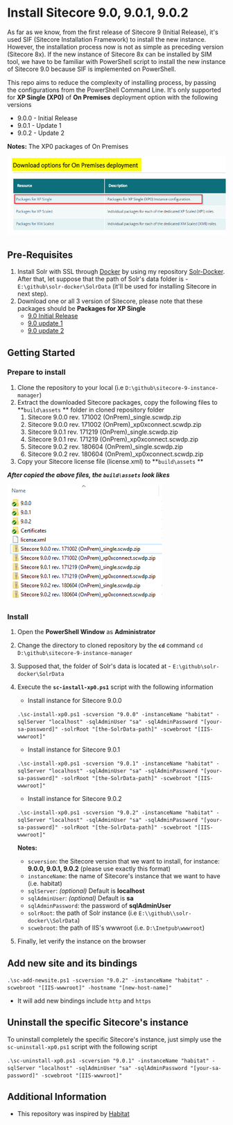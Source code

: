 # Install Sitecore 9.0, 9.0.1, 9.0.2

As far as we know, from the first release of Sitecore 9 (Initial Release), it's used SIF (Sitecore Installation Framework) to install the new instance. However, the installation process now is not as simple as preceding version (Sitecore 8x). If the new instance of Sitecore 8x can be installed by SIM tool, we have to be familiar with PowerShell script to install the new instance of Sitecore 9.0 because SIF is implemented on PowerShell.

This repo aims to reduce the complexity of installing process, by passing the configurations from the PowerShell Command Line. It's only supported for **XP Single (XP0)** of **On Premises** deployment option with the following versions

- 9.0.0 - Initial Release
- 9.0.1 - Update 1
- 9.0.2 - Update 2

**Notes:** The XP0 packages of On Premises

![Packages of XP Single (XP0) of On Premises](documents/Sitecore-OnPremises-XP0.png)

## Pre-Requisites

1. Install Solr with SSL through [Docker](https://www.docker.com/) by using my repository [Solr-Docker]( https://github.com/kimcu-on-thenet/solr-docker). After that, let suppose that the path of Solr's data folder is - `E:\github\solr-docker\SolrData` (it'll be used for installing Sitecore in next step).
3. Download one or all 3 version of Sitecore, please note that these packages should be **Packages for XP Single**
    - [9.0 Initial Release](https://dev.sitecore.net/en/Downloads/Sitecore_Experience_Platform/90/Sitecore_Experience_Platform_90_Initial_Release.aspx)
    - [9.0 update 1](https://dev.sitecore.net/en/Downloads/Sitecore_Experience_Platform/90/Sitecore_Experience_Platform_90_Update1.aspx)
    - [9.0 update 2](https://dev.sitecore.net/en/Downloads/Sitecore_Experience_Platform/90/Sitecore_Experience_Platform_90_Update2.aspx)

## Getting Started

### Prepare to install

1. Clone the repository to your local (i.e `D:\github\sitecore-9-instance-manager`)
2. Extract the downloaded Sitecore packages, copy the following files to **`build\assets` ** folder in cloned repository folder
    1. Sitecore 9.0.0 rev. 171002 (OnPrem)_single.scwdp.zip
    2. Sitecore 9.0.0 rev. 171002 (OnPrem)_xp0xconnect.scwdp.zip
    3. Sitecore 9.0.1 rev. 171219 (OnPrem)_single.scwdp.zip
    4. Sitecore 9.0.1 rev. 171219 (OnPrem)_xp0xconnect.scwdp.zip
    5. Sitecore 9.0.2 rev. 180604 (OnPrem)_single.scwdp.zip
    6. Sitecore 9.0.2 rev. 180604 (OnPrem)_xp0xconnect.scwdp.zip
3. Copy your Sitecore license file (license.xml) to **`build\assets` **

**_After copied the above files, the `build\assets` look likes_**

![build/assets](documents/build-assets-folder.png)

### Install

1. Open the **PowerShell Window** as **Administrator**
2. Change the directory to cloned repository by the **`cd`** command
    `cd  D:\github\sitecore-9-instance-manager`
3. Supposed that, the folder of Solr's data is located at - `E:\github\solr-docker\SolrData`
4. Execute the **`sc-install-xp0.ps1`** script with the following information

    - Install instance for Sitecore 9.0.0

    `.\sc-install-xp0.ps1 -scversion "9.0.0" -instanceName "habitat" -sqlServer "localhost" -sqlAdminUser "sa" -sqlAdminPassword "[your-sa-password]" -solrRoot "[the-SolrData-path]" -scwebroot "[IIS-wwwroot]"`
    - Install instance for Sitecore 9.0.1

    `.\sc-install-xp0.ps1 -scversion "9.0.1" -instanceName "habitat" -sqlServer "localhost" -sqlAdminUser "sa" -sqlAdminPassword "[your-sa-password]" -solrRoot "[the-SolrData-path]" -scwebroot "[IIS-wwwroot]"`
    - Install instance for Sitecore 9.0.2
  
    `.\sc-install-xp0.ps1 -scversion "9.0.2" -instanceName "habitat" -sqlServer "localhost" -sqlAdminUser "sa" -sqlAdminPassword "[your-sa-password]" -solrRoot "[the-SolrData-path]" -scwebroot "[IIS-wwwroot]"`

    **Notes:**

    - `scversion`: the Sitecore version that we want to install, for instance: **9.0.0, 9.0.1, 9.0.2** (please use exactly this format)
    - `instanceName`: the name of Sitecore's instance that we want to have (i.e. habitat)
    - `sqlServer`: _(optional)_ Default is **localhost**
    - `sqlAdminUser`: _(optional)_ Default is **sa**
    - `sqlAdminPassword`: the password of **sqlAdminUser**
    - `solrRoot`: the path of Solr instance (i.e `E:\\github\\solr-docker\\SolrData`)
    - `scwebroot`: the path of IIS's wwwroot (i.e. `D:\Inetpub\wwwroot`)

5. Finally, let verify the instance on the browser

## Add new site and its bindings

`.\sc-add-newsite.ps1 -scversion "9.0.2" -instanceName "habitat" -scwebroot "[IIS-wwwroot]" -hostname "[new-host-name]"`

- It will add new bindings include `http` and `https`

## Uninstall the specific Sitecore's instance

To uninstall completely the specific Sitecore's instance, just simply use the `sc-uninstall-xp0.ps1` script with the following script

`.\sc-uninstall-xp0.ps1 -scversion "9.0.1" -instanceName "habitat" -sqlServer "localhost" -sqlAdminUser "sa" -sqlAdminPassword "[your-sa-password]" -scwebroot "[IIS-wwwroot]"`

## Additional Information

- This repository was inspired by [Habitat](https://github.com/Sitecore/Habitat)
